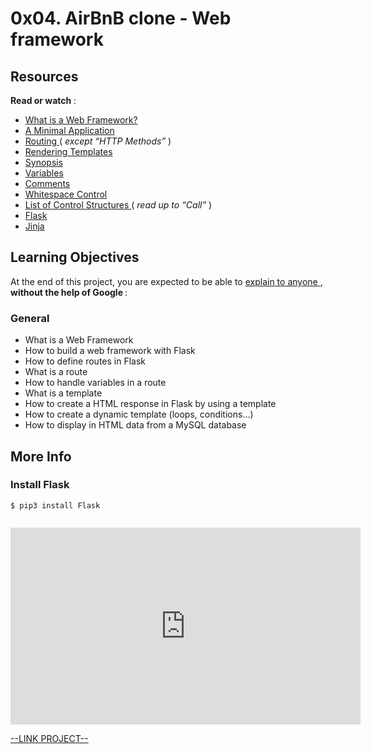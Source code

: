 # 0x04. AirBnB clone - Web framework

<html>
<div class="panel panel-default" id="project-description">
 <div class="panel-body">
  <h2>
   Resources
  </h2>
  <p>
   <strong>
    Read or watch
   </strong>
   :
  </p>
  <ul>
   <li>
    <a href="https://intelegain-technologies.medium.com/what-are-web-frameworks-and-why-you-need-them-c4e8806bd0fb" target="_blank" title="What is a Web Framework?">
     What is a Web Framework?
    </a>
   </li>
   <li>
    <a href="https://flask.palletsprojects.com/en/1.0.x/quickstart/#a-minimal-application" target="_blank" title="A Minimal Application">
     A Minimal Application
    </a>
   </li>
   <li>
    <a href="https://flask.palletsprojects.com/en/1.0.x/quickstart/#routing" target="_blank" title="Routing">
     Routing
    </a>
    (
    <em>
     except “HTTP Methods”
    </em>
    )
   </li>
   <li>
    <a href="https://flask.palletsprojects.com/en/1.0.x/quickstart/#rendering-templates" target="_blank" title="Rendering Templates">
     Rendering Templates
    </a>
   </li>
   <li>
    <a href="https://jinja.palletsprojects.com/en/2.9.x/templates/#synopsis" target="_blank" title="Synopsis">
     Synopsis
    </a>
   </li>
   <li>
    <a href="https://jinja.palletsprojects.com/en/2.9.x/templates/#variables" target="_blank" title="Variables">
     Variables
    </a>
   </li>
   <li>
    <a href="https://jinja.palletsprojects.com/en/2.9.x/templates/#comments" target="_blank" title="Comments">
     Comments
    </a>
   </li>
   <li>
    <a href="https://jinja.palletsprojects.com/en/2.9.x/templates/#whitespace-control" target="_blank" title="Whitespace Control">
     Whitespace Control
    </a>
   </li>
   <li>
    <a href="https://jinja.palletsprojects.com/en/2.9.x/templates/#list-of-control-structures" target="_blank" title="List of Control Structures">
     List of Control Structures
    </a>
    (
    <em>
     read up to “Call”
    </em>
    )
   </li>
   <li>
    <a href="https://palletsprojects.com/p/flask/" target="_blank" title="Flask">
     Flask
    </a>
   </li>
   <li>
    <a href="https://jinja.palletsprojects.com/en/2.9.x/templates/" target="_blank" title="Jinja">
     Jinja
    </a>
   </li>
  </ul>
  <h2>
   Learning Objectives
  </h2>
  <p>
   At the end of this project, you are expected to be able to
   <a href="https://fs.blog/feynman-learning-technique/" target="_blank" title="explain to anyone">
    explain to anyone
   </a>
   ,
   <strong>
    without the help of Google
   </strong>
   :
  </p>
  <h3>
   General
  </h3>
  <ul>
   <li>
    What is a Web Framework
   </li>
   <li>
    How to build a web framework with Flask
   </li>
   <li>
    How to define routes in Flask
   </li>
   <li>
    What is a route
   </li>
   <li>
    How to handle variables in a route
   </li>
   <li>
    What is a template
   </li>
   <li>
    How to create a HTML response in Flask by using a template
   </li>
   <li>
    How to create a dynamic template (loops, conditions…)
   </li>
   <li>
    How to display in HTML data from a MySQL database
   </li>
  </ul>
  <h2>
   More Info
  </h2>
  <h3>
   Install Flask
  </h3>
  <pre><code>$ pip3 install Flask
</code></pre>
  <p>
   <img alt="" src="https://s3.amazonaws.com/intranet-projects-files/concepts/74/hbnb_step3.png" style=""/>
  </p>
  <iframe allowfullscreen="" frameborder="0" height="315" src="https://www.youtube.com/embed/lzs4nQOiZQY" width="560">
  </iframe>
 </div>
</div>

[--LINK PROJECT--](https://intranet.hbtn.io/projects/290)
</html>